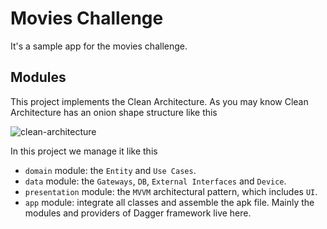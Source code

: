 Movies Challenge
===

It's a sample app for the movies challenge.

Modules
---
This project implements the Clean Architecture. As you may know Clean Architecture has an onion shape structure like this

![clean-architecture](https://blog.cleancoder.com/uncle-bob/images/2012-08-13-the-clean-architecture/CleanArchitecture.jpg)

In this project we manage it like this

- `domain` module: the `Entity` and `Use Cases`.
- `data` module: the `Gateways`, `DB`, `External Interfaces` and `Device`.
- `presentation` module: the `MVVM` architectural pattern, which includes `UI`.
- `app` module: integrate all classes and assemble the apk file. Mainly the modules and providers of Dagger framework live here.